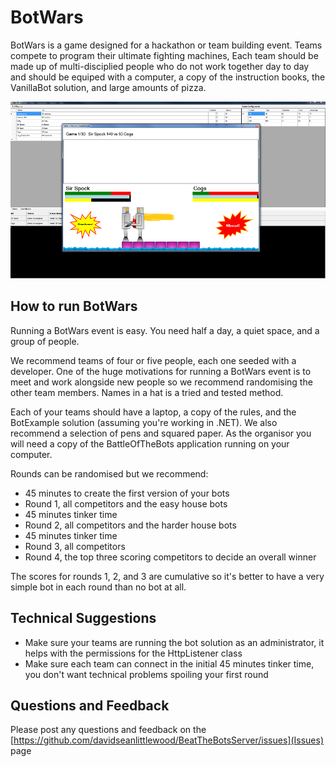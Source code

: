# BotWars

BotWars is a game designed for a hackathon or team building event. Teams compete to program their ultimate fighting machines, Each team should be made up of multi-disciplied people who do not work together day to day and should be equiped with a computer, a copy of the instruction books, the VanillaBot solution, and large amounts of pizza.

![BotWars Screenshot](/Screenshots/MainGame.png)

## How to run BotWars

Running a BotWars event is easy. You need half a day, a quiet space, and a group of people.

We recommend teams of four or five people, each one seeded with a developer. One of the huge motivations for running a BotWars event is to meet and work alongside new people so we recommend randomising the other team members. Names in a hat is a tried and tested method.

Each of your teams should have a laptop, a copy of the rules, and the BotExample solution (assuming you're working in .NET). We also recommend a selection of pens and squared paper. As the organisor you will need a copy of the BattleOfTheBots application running on your computer.

Rounds can be randomised but we recommend:

* 45 minutes to create the first version of your bots
* Round 1, all competitors and the easy house bots
* 45 minutes tinker time
* Round 2, all competitors and the harder house bots
* 45 minutes tinker time
* Round 3, all competitors
* Round 4, the top three scoring competitors to decide an overall winner

The scores for rounds 1, 2, and 3 are cumulative so it's better to have a very simple bot in each round than no bot at all.

## Technical Suggestions

* Make sure your teams are running the bot solution as an administrator, it helps with the permissions for the HttpListener class
* Make sure each team can connect in the initial 45 minutes tinker time, you don't want technical problems spoiling your first round

## Questions and Feedback

Please post any questions and feedback on the [https://github.com/davidseanlittlewood/BeatTheBotsServer/issues](Issues) page